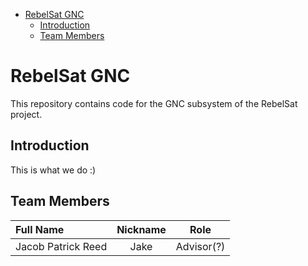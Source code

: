 - [RebelSat GNC](#rebelsat-gnc)
  - [Introduction](#introduction)
  - [Team Members](#team-members)

# RebelSat GNC

This repository contains code for the GNC subsystem of the RebelSat project.

## Introduction

This is what we do :)

## Team Members

| Full Name                     | Nickname       | Role         |
| :---------------------------- | :------------: | ------------ |
| Jacob Patrick Reed            | Jake           | Advisor(?)   |
